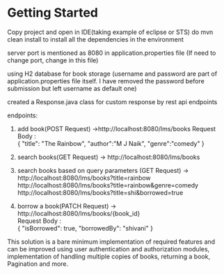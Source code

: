 # Getting Started
Copy project and open in IDE(taking example of eclipse or STS)
do mvn clean install to install all the dependencies in the environment

server port is mentioned as 8080 in application.properties file (If need to change port, change in this file)

using H2 database for book storage (username and password are part of application.properties file itself. I have removed the password before submission but left username as default one)

created a Response.java class for custom response by rest api endpoints

endpoints:
1. add book(POST Request) ->http://localhost:8080/lms/books	
				Request Body : 					
{
	"title": "The Rainbow",
	"author":"M J Naik",
	"genre":"comedy"
}

2. search books(GET Request) -> http://localhost:8080/lms/books

3. search books based on query parameters (GET Request) -> http://localhost:8080/lms/books?title=rainbow 
										 http://localhost:8080/lms/books?title=rainbow&genre=comedy
										 http://localhost:8080/lms/books?title=shi&borrowed=true
						 
										 
4. borrow a book(PATCH Request) -> http://localhost:8080/lms/books/{book_id}	
			Request Body : 					
{
	"isBorrowed": true,
    "borrowedBy": "shivani"
}							 


This solution is a bare minimum implementation of required features and can be improved using user authentication and authorization modules, implementation of handling multiple copies of books, returning a book, Pagination and more.